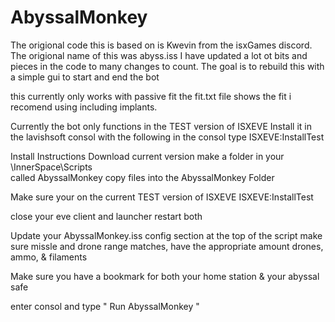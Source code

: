 # AbyssalMonkey
The origional code this is based on is Kwevin from the isxGames discord. The origional name of this was abyss.iss
I have updated a lot ot bits and pieces in the code to many changes to count.
The goal is to rebuild this with a simple gui to start and end the bot

this currently only works with passive fit
the fit.txt file shows the fit i recomend using including implants.

Currently the bot only functions in the TEST version of ISXEVE
Install it in the lavishsoft consol with the following 
in the consol type ISXEVE:InstallTest

Install Instructions
Download current version
make a folder in your \InnerSpace\Scripts\
called AbyssalMonkey
copy files into the AbyssalMonkey Folder

Make sure your on the current TEST version of ISXEVE
ISXEVE:InstallTest

close your eve client and launcher
restart both

Update your AbyssalMonkey.iss config section at the top of the script
make sure missle and drone range matches, have the appropriate amount drones, ammo, & filaments

Make sure you have a bookmark for both your home station & your abyssal safe

enter consol and type " Run AbyssalMonkey "





